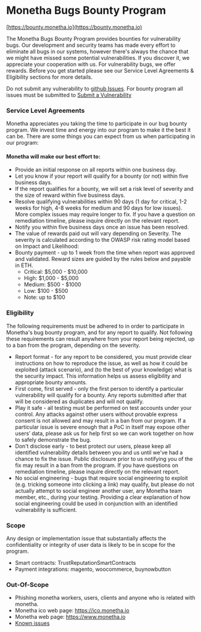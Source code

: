 # Monetha Bugs Bounty Program
[https://bounty.monetha.io](https://bounty.monetha.io)

The Monetha Bugs Bounty Program provides bounties for vulnerability bugs. Our development and security teams has made every effort to eliminate all bugs in our systems, however there's always the chance that we might have missed some potential vulnerabilities. If you discover it, we appreciate your cooperation with us. For vulnerability bugs, we offer rewards. Before you get started please see our Service Level Agreements & Eligibility sections for more details.

Do not submit any vulnerability to [github Issues](https://github.com/monetha/bug-bounty/issues). For bounty program all issues must be submitted to [Submit a Vulnerability](https://docs.google.com/forms/d/e/1FAIpQLSepEDPWlHn2CVFHHaOlrE_YSnQo7Uj-mV051SmrXZ0t85SYBg/viewform)

### Service Level Agreements
Monetha appreciates you taking the time to participate in our bug bounty program. We invest time and energy into our program to make it the best it can be. There are some things you can expect from us when participating in our program:

#### Monetha will make our best effort to:
* Provide an initial response on all reports within one business day.
* Let you know if your report will qualify for a bounty (or not) within five business days.
* If the report qualifies for a bounty, we will set a risk level of severity and the size of reward within five business days.
* Resolve qualifying vulnerabilities within 90 days (1 day for critical, 1-2 weeks for high, 4-8 weeks for medium and 90 days for low issues). More complex issues may require longer to fix. If you have a question on remediation timeline, please inquire directly on the relevant report.
* Notify you within five business days once an issue has been resolved.
* The value of rewards paid out will vary depending on Severity. The severity is calculated according to the OWASP risk rating model based on Impact and Likelihood:
* Bounty payment - up to 1 week from the time when report was approved and validated. Reward sizes are guided by the rules below and payable in ETH.
    - Critical: $5,000 - $10,000
    - High: $1,000 - $5,000
    - Medium: $500 - $1000
    - Low: $100 - $500
    - Note: up to $100
    
### Eligibility
The following requirements must be adhered to in order to participate in Monetha's bug bounty program, and for any report to qualify. Not following these requirements can result anywhere from your report being rejected, up to a ban from the program, depending on the severity.

* Report format - for any report to be considered, you must provide clear instructions on how to reproduce the issue, as well as how it could be exploited (attack scenario), and (to the best of your knowledge) what is the security impact. This information helps us assess eligibility and appropriate bounty amounts.
* First come, first served - only the first person to identify a particular vulnerability will qualify for a bounty. Any reports submitted after that will be considered as duplicates and will not qualify.
* Play it safe - all testing must be performed on test accounts under your control. Any attacks against other users without provable express consent is not allowed and may result in a ban from our program. If a particular issue is severe enough that a PoC in itself may expose other users’ data, please ask us for help first so we can work together on how to safely demonstrate the bug.
* Don't disclose early - to best protect our users, please keep all identified vulnerability details between you and us until we've had a chance to fix the issue. Public disclosure prior to us notifying you of the fix may result in a ban from the program. If you have questions on remediation timeline, please inquire directly on the relevant report.
* No social engineering - bugs that require social engineering to exploit (e.g. tricking someone into clicking a link) may qualify, but please do not actually attempt to social engineer another user, any Monetha team member, etc., during your testing. Providing a clear explanation of how social engineering could be used in conjunction with an identified vulnerability is sufficient.

### Scope
Any design or implementation issue that substantially affects the confidentiality or integrity of user data is likely to be in scope for the program.

* Smart contracts: TrustReputationSmartContracts
* Payment integrations: magento, woocommerce, buynowbutton

### Out-Of-Scope
* Phishing monetha workers, users, clients and anyone who is related with monetha.
* Monetha ico web page: https://ico.monetha.io
* Monetha web page: https://www.monetha.io
* [Known issues](https://github.com/monetha/bug-bounty/issues)
